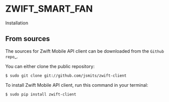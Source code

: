 # ZWIFT_SMART_FAN

Installation

From sources
------------

The sources for Zwift Mobile API client can be downloaded from the `Github repo`_.

You can either clone the public repository:



    $ sudo git clone git://github.com/jsmits/zwift-client
    
   

To install Zwift Mobile API client, run this command in your terminal:

    $ sudo pip install zwift-client





